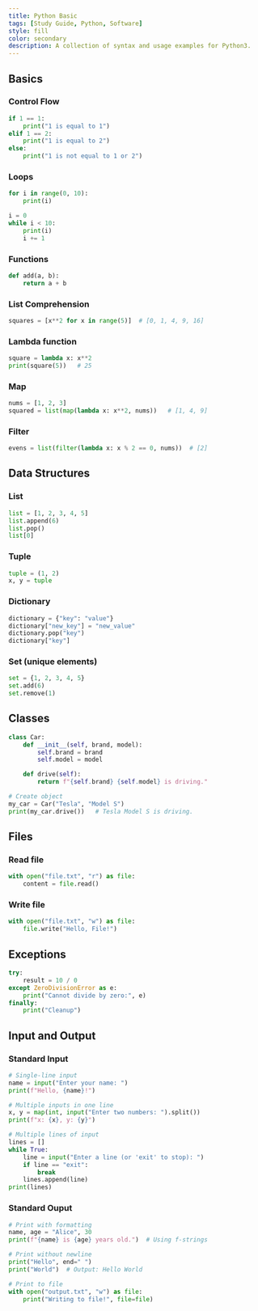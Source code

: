 ```yaml
---
title: Python Basic
tags: [Study Guide, Python, Software]
style: fill
color: secondary
description: A collection of syntax and usage examples for Python3.
---
```


## Basics

### Control Flow
```Python
if 1 == 1:
    print("1 is equal to 1")
elif 1 == 2:
    print("1 is equal to 2")
else:
    print("1 is not equal to 1 or 2")
```

### Loops
```Python
for i in range(0, 10):
    print(i)

i = 0
while i < 10:
    print(i)
    i += 1
```

### Functions
```Python
def add(a, b):
    return a + b
```

### List Comprehension
```Python
squares = [x**2 for x in range(5)]  # [0, 1, 4, 9, 16]
```

### Lambda function
```Python
square = lambda x: x**2
print(square(5))   # 25
```

### Map
```Python
nums = [1, 2, 3]
squared = list(map(lambda x: x**2, nums))   # [1, 4, 9]
```

### Filter
```Python
evens = list(filter(lambda x: x % 2 == 0, nums))  # [2]
```

## Data Structures

### List
```Python
list = [1, 2, 3, 4, 5]
list.append(6)
list.pop()
list[0]
```

### Tuple
```Python
tuple = (1, 2)
x, y = tuple
```

### Dictionary
```Python
dictionary = {"key": "value"}
dictionary["new_key"] = "new_value"
dictionary.pop("key")
dictionary["key"]
```

### Set (unique elements)
```Python
set = {1, 2, 3, 4, 5}
set.add(6)
set.remove(1)
```

## Classes
```Python
class Car:
    def __init__(self, brand, model):
        self.brand = brand
        self.model = model

    def drive(self):
        return f"{self.brand} {self.model} is driving."

# Create object
my_car = Car("Tesla", "Model S")
print(my_car.drive())   # Tesla Model S is driving.
```

## Files

### Read file
```Python
with open("file.txt", "r") as file:
    content = file.read()
```

### Write file
```Python
with open("file.txt", "w") as file:
    file.write("Hello, File!")
```

## Exceptions
```Python
try:
    result = 10 / 0
except ZeroDivisionError as e:
    print("Cannot divide by zero:", e)
finally:
    print("Cleanup")
```

## Input and Output

### Standard Input
```Python
# Single-line input
name = input("Enter your name: ")
print(f"Hello, {name}!")

# Multiple inputs in one line
x, y = map(int, input("Enter two numbers: ").split())
print(f"x: {x}, y: {y}")

# Multiple lines of input
lines = []
while True:
    line = input("Enter a line (or 'exit' to stop): ")
    if line == "exit":
        break
    lines.append(line)
print(lines)
```

### Standard Ouput
```Python
# Print with formatting
name, age = "Alice", 30
print(f"{name} is {age} years old.")  # Using f-strings

# Print without newline
print("Hello", end=" ")
print("World")  # Output: Hello World

# Print to file
with open("output.txt", "w") as file:
    print("Writing to file!", file=file)
```